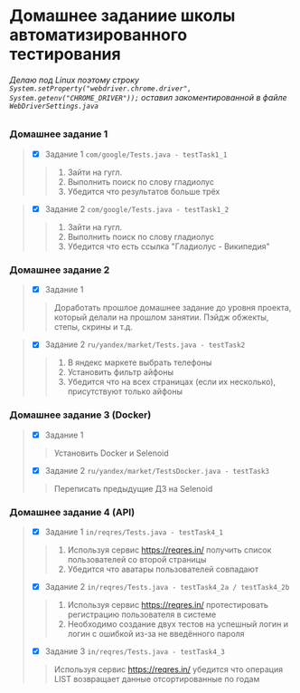 # Домашнее заданиие школы автоматизированного тестирования
###### Делаю под Linux поэтому строку `System.setProperty("webdriver.chrome.driver", System.getenv("CHROME_DRIVER"));` оставил закоментированной в файле `WebDriverSettings.java`

### Домашнее задание 1
> - [X] Задание 1 `com/google/Tests.java - testTask1_1`
>> 1) Зайти на гугл.
>> 2) Выполнить поиск по слову гладиолус
>> 3) Убедится что результатов больше трёх

> - [X] Задание 2 `com/google/Tests.java - testTask1_2`
>> 1) Зайти на гугл.
>> 2) Выполнить поиск по слову гладиолус
>> 3) Убедится что есть ссылка "Гладиолус - Википедия"

### Домашнее задание 2
> - [X] Задание 1
>> Доработать прошлое домашнее задание до уровня проекта, который делали на прошлом занятии. Пэйдж обжекты, степы, скрины и т.д.

> - [X] Задание 2 `ru/yandex/market/Tests.java - testTask2`
>> 1) В яндекс маркете выбрать телефоны
>> 2) Установить фильтр айфоны
>> 3) Убедится что на всех страницах (если их несколько), присутствуют только айфоны

### Домашнее задание 3 (Docker)
> - [X] Задание 1
>> Установить Docker и Selenoid
> - [X] Задание 2 `ru/yandex/market/TestsDocker.java - testTask3`
>> Переписать предыдущие ДЗ на Selenoid

### Домашнее задание 4 (API)
> - [X] Задание 1 `in/reqres/Tests.java - testTask4_1`
>> 1) Используя сервис https://reqres.in/ получить список пользователей со второй страницы
>> 2) Убедится что аватары пользователей совпадают
> - [X] Задание 2 `in/reqres/Tests.java - testTask4_2a / testTask4_2b`
>> 1) Используя сервис https://reqres.in/ протестировать регистрацию пользователя в системе
>> 2) Необходимо создание двух тестов на успешный логин и логин с ошибкой из-за не введённого пароля
> - [X] Задание 3 `in/reqres/Tests.java - testTask4_3`
>> Используя сервис https://reqres.in/ убедится что операция LIST <RESOURCE> возвращает данные отсортированные по годам
